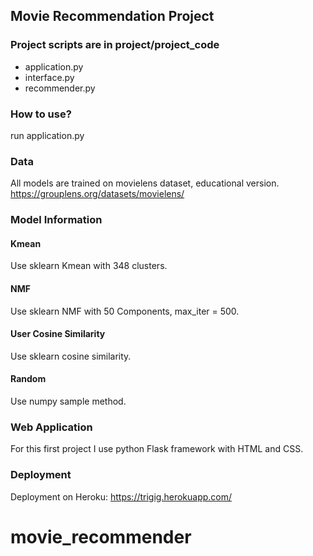 ## Movie Recommendation Project

### Project scripts are in project/project_code

  * application.py
  * interface.py
  * recommender.py

### How to use?
run application.py

### Data
All models are trained on movielens dataset, educational version.
https://grouplens.org/datasets/movielens/


### Model Information
#### Kmean 
Use sklearn Kmean with 348 clusters.
#### NMF
Use sklearn NMF with 50 Components, max_iter = 500.
#### User Cosine Similarity
Use sklearn cosine similarity.
#### Random
Use numpy sample method.

### Web Application
For this first project I use python Flask framework with HTML and CSS.

### Deployment
Deployment on Heroku: https://trigig.herokuapp.com/

# movie_recommender
